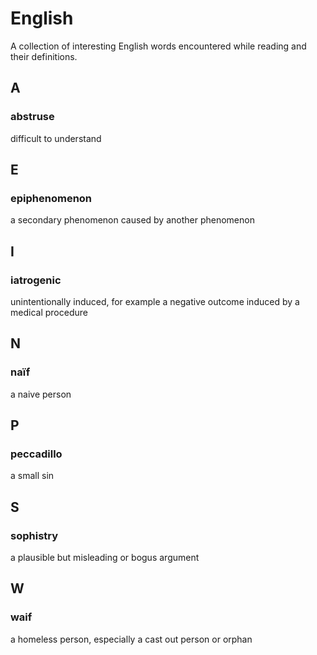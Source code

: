 # English

A collection of interesting English words encountered while reading and their definitions.

## A

### abstruse
difficult to understand

## E

### epiphenomenon
a secondary phenomenon caused by another phenomenon

## I

### iatrogenic 
unintentionally induced, for example a negative outcome induced by a medical procedure

## N

### naïf 
a naive person

## P

### peccadillo
a small sin

## S

### sophistry
a plausible but misleading or bogus argument

## W

### waif
a homeless person, especially a cast out person or orphan
